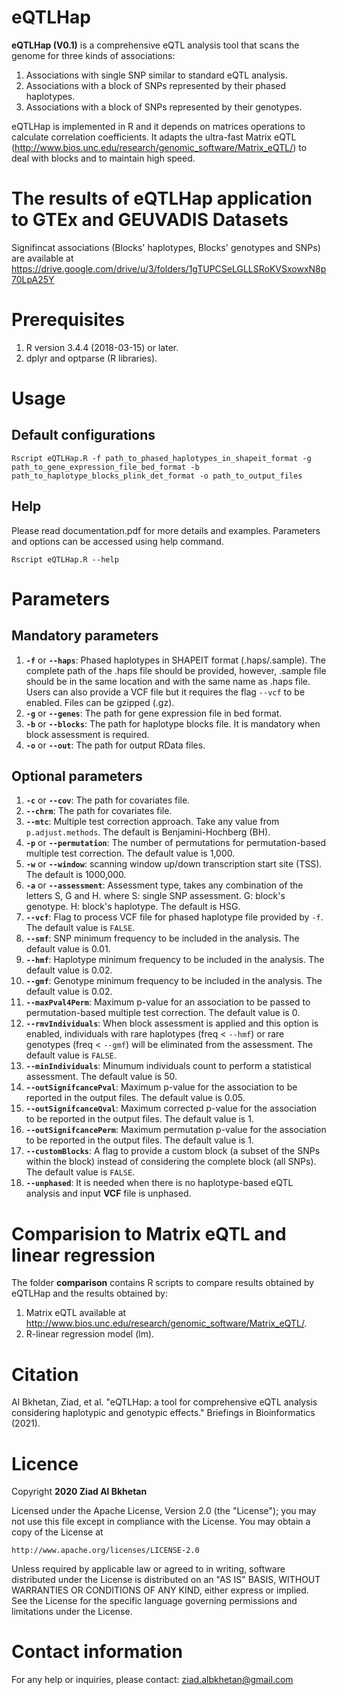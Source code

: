 

# eQTLHap 
**eQTLHap (V0.1)** is a comprehensive eQTL analysis tool that scans the genome for three kinds of associations:
 1. Associations with single SNP similar to standard eQTL analysis.
 2. Associations with a block of SNPs represented by their phased haplotypes. 
 3. Associations with a block of SNPs represented by their genotypes.

eQTLHap is implemented in R and it depends on matrices operations to calculate correlation coefficients. It adapts the ultra-fast Matrix eQTL (http://www.bios.unc.edu/research/genomic_software/Matrix_eQTL/) to deal with blocks and to maintain high speed.

# The results of eQTLHap application to GTEx and GEUVADIS Datasets
Signifincat associations (Blocks' haplotypes, Blocks' genotypes and SNPs) are available at https://drive.google.com/drive/u/3/folders/1gTUPCSeLGLLSRoKVSxowxN8p70LpA25Y

# Prerequisites
 1. R version 3.4.4 (2018-03-15) or later.
 2. dplyr and optparse (R libraries).

# Usage
## Default configurations
```
Rscript eQTLHap.R -f path_to_phased_haplotypes_in_shapeit_format -g path_to_gene_expression_file_bed_format -b path_to_haplotype_blocks_plink_det_format -o path_to_output_files
```
## Help
Please read documentation.pdf for more details and examples. Parameters and options can be accessed using help command.

    Rscript eQTLHap.R --help
    
# Parameters
## Mandatory parameters

 1. **`-f`** or **`--haps`**: Phased haplotypes in SHAPEIT format (.haps/.sample). The complete path of the .haps file should be provided, however, .sample file should be in the same location and with the same name as .haps file.  Users can also provide a VCF file but it requires the flag `--vcf` to be enabled. Files can be gzipped (.gz). 
2. **`-g`** or **`--genes`**: The path for gene expression file in bed format.
3. **`-b`** or **`--blocks`**: The path for haplotype blocks file. It is mandatory when block assessment is required.
4. **`-o`** or **`--out`**: The path for output RData files. 

## Optional parameters
1. **`-c`** or **`--cov`**: The path for covariates file.
2.  **`--chrm`**: The path for covariates file.
3. **`--mtc`**: Multiple test correction approach. Take any value from `p.adjust.methods`. The default is Benjamini-Hochberg (BH).
4. **`-p`** or **`--permutation`**: The number of permutations for permutation-based multiple test correction. The default value is 1,000. 
5. **`-w`** or **`--window`**: scanning window up/down transcription start site (TSS). The default is 1000,000. 
6. **`-a`** or  **`--assessment`**: Assessment type, takes any combination of the letters S, G and H. where S: single SNP assessment. G: block's genotype. H: block's haplotype. The default is HSG. 
7. **`--vcf`**: Flag to process VCF file for phased haplotype file provided by `-f`. The default value is `FALSE`.
8. **`--smf`**: SNP minimum frequency to be included in the analysis.  The default value is 0.01. 
9. **`--hmf`**: Haplotype minimum frequency to be included in the analysis.  The default value is 0.02. 
10. **`--gmf`**: Genotype minimum frequency to be included in the analysis.  The default value is 0.02. 
11. **`--maxPval4Perm`**: Maximum p-value for an association to be passed to permutation-based multiple test correction.  The default value is 0.
12. **`--rmvIndividuals`**: When block assessment is applied and this option is enabled, individuals with rare haplotypes (freq < `--hmf`) or rare genotypes (freq < `--gmf`) will be eliminated from the assessment. The default value is `FALSE`.
13. **`--minIndividuals`**: Minumum individuals count to perform a statistical assessment. The default value is 50.
14.  **`--outSignifcancePval`**: Maximum p-value for the association to be reported in the output files. The default value is 0.05.
15. **`--outSignifcanceQval`**: Maximum corrected p-value for the association to be reported in the output files. The default value is 1.
16. **`--outSignifcancePerm`**: Maximum permutation p-value for the association to be reported in the output files. The default value is 1.
17. **`--customBlocks`**: A flag to provide a custom block (a subset of the SNPs within the block) instead of considering the complete block (all SNPs). The default value is `FALSE`.
18. **`--unphased`**: It is needed when there is no haplotype-based eQTL analysis and input **VCF** file is unphased.

# Comparision to Matrix eQTL and linear regression
The folder **comparison** contains R scripts to compare results obtained by eQTLHap and the results obtained by:
1. Matrix eQTL available at http://www.bios.unc.edu/research/genomic_software/Matrix_eQTL/.
2. R-linear regression model (lm).

# Citation 
Al Bkhetan, Ziad, et al. "eQTLHap: a tool for comprehensive eQTL analysis considering haplotypic and genotypic effects." Briefings in Bioinformatics (2021).

# Licence
Copyright **2020 Ziad Al Bkhetan**

Licensed under the Apache License, Version 2.0 (the "License"); you may not use this file except in compliance with the License. You may obtain a copy of the License at

```
http://www.apache.org/licenses/LICENSE-2.0
```

Unless required by applicable law or agreed to in writing, software distributed under the License is distributed on an "AS IS" BASIS, WITHOUT WARRANTIES OR CONDITIONS OF ANY KIND, either express or implied. See the License for the specific language governing permissions and limitations under the License.

# Contact information
For any help or inquiries, please contact: ziad.albkhetan@gmail.com
